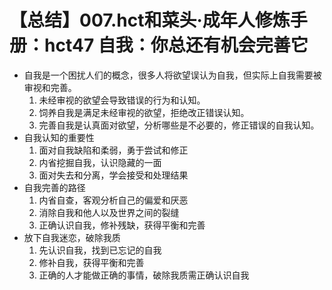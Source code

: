 # 【总结】007.hct和菜头·成年人修炼手册：hct47 自我：你总还有机会完善它

-   自我是一个困扰人们的概念，很多人将欲望误认为自我，但实际上自我需要被审视和完善。
    1.  未经审视的欲望会导致错误的行为和认知。
    2.  饲养自我是满足未经审视的欲望，拒绝改正错误认知。
    3.  完善自我是认真面对欲望，分析哪些是不必要的，修正错误的自我认知。
-   自我认知的重要性
    1.  面对自我缺陷和柔弱，勇于尝试和修正
    2.  内省挖掘自我，认识隐藏的一面
    3.  面对失去和分离，学会接受和处理结果
-   自我完善的路径
    1.  内省自查，客观分析自己的偏爱和厌恶
    2.  消除自我和他人以及世界之间的裂缝
    3.  正确认识自我，修补残缺，获得平衡和完善
-   放下自我迷恋，破除我质
    1.  先认识自我，找到已忘记的自我
    2.  修补自我，获得平衡和完善
    3.  正确的人才能做正确的事情，破除我质需正确认识自我